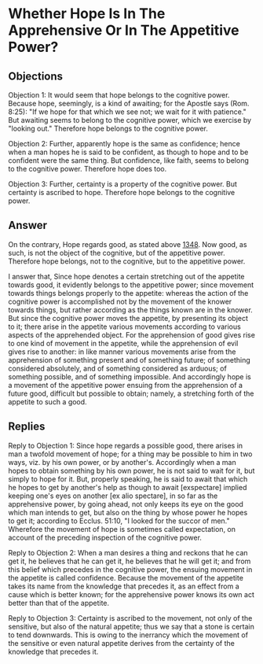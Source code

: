 # Whether Hope Is In The Apprehensive Or In The Appetitive Power?

## Objections

Objection 1: It would seem that hope belongs to the cognitive power. Because hope, seemingly, is a kind of awaiting; for the Apostle says (Rom. 8:25): "If we hope for that which we see not; we wait for it with patience." But awaiting seems to belong to the cognitive power, which we exercise by "looking out." Therefore hope belongs to the cognitive power.

Objection 2: Further, apparently hope is the same as confidence; hence when a man hopes he is said to be confident, as though to hope and to be confident were the same thing. But confidence, like faith, seems to belong to the cognitive power. Therefore hope does too.

Objection 3: Further, certainty is a property of the cognitive power. But certainty is ascribed to hope. Therefore hope belongs to the cognitive power.

## Answer

On the contrary, Hope regards good, as stated above [1348](A[1]). Now good, as such, is not the object of the cognitive, but of the appetitive power. Therefore hope belongs, not to the cognitive, but to the appetitive power.

I answer that, Since hope denotes a certain stretching out of the appetite towards good, it evidently belongs to the appetitive power; since movement towards things belongs properly to the appetite: whereas the action of the cognitive power is accomplished not by the movement of the knower towards things, but rather according as the things known are in the knower. But since the cognitive power moves the appetite, by presenting its object to it; there arise in the appetite various movements according to various aspects of the apprehended object. For the apprehension of good gives rise to one kind of movement in the appetite, while the apprehension of evil gives rise to another: in like manner various movements arise from the apprehension of something present and of something future; of something considered absolutely, and of something considered as arduous; of something possible, and of something impossible. And accordingly hope is a movement of the appetitive power ensuing from the apprehension of a future good, difficult but possible to obtain; namely, a stretching forth of the appetite to such a good.

## Replies

Reply to Objection 1: Since hope regards a possible good, there arises in man a twofold movement of hope; for a thing may be possible to him in two ways, viz. by his own power, or by another's. Accordingly when a man hopes to obtain something by his own power, he is not said to wait for it, but simply to hope for it. But, properly speaking, he is said to await that which he hopes to get by another's help as though to await [exspectare] implied keeping one's eyes on another [ex alio spectare], in so far as the apprehensive power, by going ahead, not only keeps its eye on the good which man intends to get, but also on the thing by whose power he hopes to get it; according to Ecclus. 51:10, "I looked for the succor of men." Wherefore the movement of hope is sometimes called expectation, on account of the preceding inspection of the cognitive power.

Reply to Objection 2: When a man desires a thing and reckons that he can get it, he believes that he can get it, he believes that he will get it; and from this belief which precedes in the cognitive power, the ensuing movement in the appetite is called confidence. Because the movement of the appetite takes its name from the knowledge that precedes it, as an effect from a cause which is better known; for the apprehensive power knows its own act better than that of the appetite.

Reply to Objection 3: Certainty is ascribed to the movement, not only of the sensitive, but also of the natural appetite; thus we say that a stone is certain to tend downwards. This is owing to the inerrancy which the movement of the sensitive or even natural appetite derives from the certainty of the knowledge that precedes it.